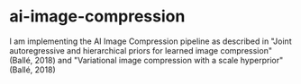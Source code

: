 # ai-image-compression
I am implementing the AI Image Compression pipeline as described in "Joint autoregressive and hierarchical priors for learned image compression" (Ballé, 2018) and "Variational image compression with a scale hyperprior" (Ballé, 2018)
